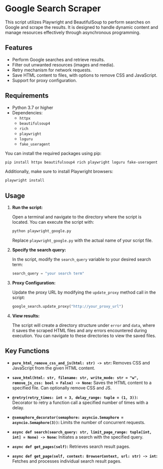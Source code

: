 # Google Search Scraper

This script utilizes Playwright and BeautifulSoup to perform searches on Google and scrape the results. It is designed to handle dynamic content and manage resources effectively through asynchronous programming.

## Features

- Perform Google searches and retrieve results.
- Filter out unwanted resources (images and media).
- Retry mechanism for network requests.
- Save HTML content to files, with options to remove CSS and JavaScript.
- Support for proxy configuration.

## Requirements

- Python 3.7 or higher
- Dependencies:
  - `httpx`
  - `beautifulsoup4`
  - `rich`
  - `playwright`
  - `loguru`
  - `fake_useragent`

You can install the required packages using pip:

```bash
pip install httpx beautifulsoup4 rich playwright loguru fake-useragent
```

Additionally, make sure to install Playwright browsers:

```bash
playwright install
```

## Usage

1. **Run the script:**

   Open a terminal and navigate to the directory where the script is located. You can execute the script with:

   ```bash
   python playwright_google.py
   ```

   Replace `playwright_google.py` with the actual name of your script file.

2. **Specify the search query:**

   In the script, modify the `search_query` variable to your desired search term:

   ```python
   search_query = "your search term"
   ```

3. **Proxy Configuration:**

   Update the proxy URL by modifying the `update_proxy` method call in the script:

   ```python
   google_search.update_proxy("http://your_proxy_url")
   ```

4. **View results:**

   The script will create a directory structure under `error` and `data`, where it saves the scraped HTML files and any errors encountered during execution. You can navigate to these directories to view the saved files.

## Key Functions

- **`pure_html_remove_css_and_js(html: str) -> str`:** Removes CSS and JavaScript from the given HTML content.
  
- **`save_html(html: str, filename: str, write_mode: str = "w", remove_js_css: bool = False) -> None`:** Saves the HTML content to a specified file. Can optionally remove CSS and JS.

- **`@retry(retry_times: int = 3, delay_range: tuple = (1, 3))`:** Decorator to retry a function call a specified number of times with a delay.

- **`@semaphore_decorator(semaphore: asyncio.Semaphore = asyncio.Semaphore(3))`:** Limits the number of concurrent requests.

- **`async def search(search_query: str, limit_page_range: tuple[int, int] = None) -> None`:** Initiates a search with the specified query.

- **`async def get_pages(self)`:** Retrieves search result pages.

- **`async def get_page(self, context: BrowserContext, url: str) -> int`:** Fetches and processes individual search result pages.

